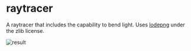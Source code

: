 # raytracer

A raytracer that includes the capability to bend light. Uses [lodepng](https://github.com/lvandeve/lodepng) under the zlib license.

![result](https://user-images.githubusercontent.com/114033341/212524264-2fa565f1-554d-4f9a-ba19-e6bb70e91a1f.gif)
